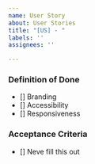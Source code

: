 ```yaml
---
name: User Story
about: User Stories
title: "[US] - "
labels: ''
assignees: ''

---
```


### Definition of Done
 - [] Branding
 - [] Accessibility
 - [] Responsiveness

### Acceptance Criteria
 - [] Neve fill this out
